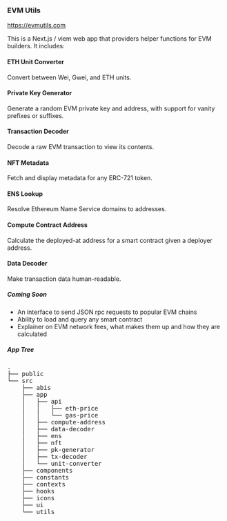 ### EVM Utils

https://evmutils.com

This is a Next.js / viem web app that providers helper functions for EVM builders. It includes:

#### ETH Unit Converter

Convert between Wei, Gwei, and ETH units.

#### Private Key Generator

Generate a random EVM private key and address, with support for vanity prefixes or suffixes.

#### Transaction Decoder

Decode a raw EVM transaction to view its contents.

#### NFT Metadata

Fetch and display metadata for any ERC-721 token.

#### ENS Lookup

Resolve Ethereum Name Service domains to addresses.

#### Compute Contract Address

Calculate the deployed-at address for a smart contract given a deployer address.

#### Data Decoder

Make transaction data human-readable.

##### Coming Soon

- An interface to send JSON rpc requests to popular EVM chains
- Ability to load and query any smart contract
- Explainer on EVM network fees, what makes them up and how they are calculated

##### App Tree
<pre>
.
├── public
└── src
    ├── abis
    ├── app
    │   ├── api
    │   │   ├── eth-price
    │   │   └── gas-price
    │   ├── compute-address
    │   ├── data-decoder
    │   ├── ens
    │   ├── nft
    │   ├── pk-generator
    │   ├── tx-decoder
    │   └── unit-converter
    ├── components
    ├── constants
    ├── contexts
    ├── hooks
    ├── icons
    ├── ui
    └── utils
</pre>

